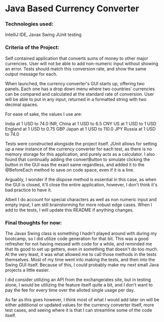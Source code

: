 <h1>Java Based Currency Converter</h1>

<h3>Technologies used:</h3> 
IntelliJ IDE, 
Javax Swing
JUnit testing

<h3>Criteria of the Project:</h3>
Self contained application that converts sums of money to other major currencies. User will not be able to add non-numeric input without showing an error. Tests should match this conversion rate, and show the same output message for each. 

When launched, the currency converter's GUI starts up, offering two panels. Each one has a drop down menu where two countries' currencies can be compared and calculated at the standard rate of conversion. User will be able to put in any input, returned in a formatted string with two decimal spaces. 

For ease of sake, the values I use are:

India at 1 USD to 74.0 INR, 
China at 1 USD to 6.5 CNY
US at 1 USD to 1 USD
England at 1 USD to 0.75 GBP
Japan at 1 USD to 110.0 JPY
Russia at 1 USD to 74.0


Tests were constructed alongside the project itself. JUnit allows for setting up a new instance of the currency converter for each test, as there is no memory storage for this application, and purely acts as a calculator. I also found that continually adding the convertButton to simulate clicking the button in the GUI was the exact same regardless, and added it to the @BeforeEach method to save on code space, even if it is a line.

Arguably, I wonder if the dispose method is essential in this case, as when the GUI is closed, it'll close the entire application, however, I don't think it's bad practice to have it.

Albeit I do account for special characters as well as non numeric input and empty input, I am still brainstorming for more robust edge cases. When I add to the tests, I will update this README if anything changes. 


<h3>Final thoughts for now:</h3> 

The Javax Swing class is something I hadn't played around with during my bootcamp, so I did utilize code generation for that bit. 
This was a good refresher for not having messed with code for a while, and reminded me that its good to set up getters, even in something that doesn't do too much. At the very least, it was what allowed me to call those methods in the tests themselves. 
Most of my time went into making the tests, and then into the Swing GUI itself. 
Because of this, I could probably make my next small Java projects a little easier. 

I did consider utilizing an API from the exchangerates site, but in testing alone, I would be utilizing the feature itself quite a bit, and I don't want to pay the fee for every time over the alloted single usage per day. 

As far as this goes however, I think most of what I would add later on will be either additional or updated values for the currency converter itself, more test cases, and seeing where it is that I can streamline some of the code itself. 
